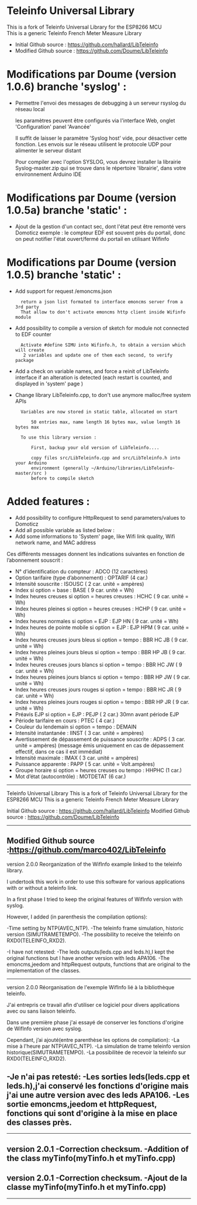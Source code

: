 # Teleinfo Universal Library
This is a fork of Teleinfo Universal Library for the ESP8266 MCU  
This is a generic Teleinfo French Meter Measure Library  
- Initial Github source : <https://github.com/hallard/LibTeleinfo>
- Modified Github source : <https://github.com/Doume/LibTeleinfo>

# Modifications par Doume (version 1.0.6) branche 'syslog' :

- Permettre l'envoi des messages de debugging à un serveur rsyslog du réseau local

   les paramètres peuvent être configurés via l'interface Web, onglet 'Configuration'
   panel 'Avancée'
   
   Il suffit de laisser le paramètre 'Syslog host' vide, pour désactiver cette fonction.
   Les envois sur le réseau utilisent le protocole UDP pour alimenter le serveur
   distant
   
   Pour compiler avec l'option SYSLOG, vous devrez installer la librairie Syslog-master.zip
   qui se trouve dans le répertoire 'librairie', dans votre environnement Arduino IDE
			
# Modifications par Doume (version 1.0.5a) branche 'static' :

- Ajout de la gestion d'un contact sec, dont l'état peut être remonté vers Domoticz
     exemple : le compteur EDF est souvent près du portail, donc on peut notifier
     			l'état ouvert/fermé du portail en utilisant Wifinfo
			
# Modifications par Doume (version 1.0.5) branche 'static' :

- Add support for request /emoncms.json

        return a json list formated to interface emoncms server from a 3rd party 
        That allow to don't activate emoncms http client inside Wifinfo module
	
- Add possibility to compile a version of sketch for module not connected to EDF counter

        Activate #define SIMU into Wifinfo.h, to obtain a version which will create
         2 variables and update one of them each second, to verify package
	 
- Add a check on variable names, and force a reinit of LibTeleinfo interface if an
  alteration is detected (each restart is counted, and displayed in 'system' page )
  
- Change library LibTeleinfo.cpp, to don't use anymore malloc/free system APIs

		Variables are now stored in static table, allocated on start
		
			50 entries max, name length 16 bytes max, value length 16 bytes max
			
		To use this library version :
		
			First, backup your old version of LibTeleinfo....
			
			copy files src/LibTeleinfo.cpp and src/LibTeleinfo.h into your Arduino
			environment (generally ~/Arduino/libraries/LibTeleinfo-master/src )
			before to compile sketch

# Added features :
- Add possibility to configure HttpRequest to send parameters/values to Domoticz
- Add all possible variable as listed below : 
- Add some informations to 'System' page, like Wifi link quality, Wifi network name, and MAC address

Ces différents messages donnent les indications suivantes en fonction de l’abonnement souscrit :
- N° d’identification du compteur : ADCO (12 caractères)
- Option tarifaire (type d’abonnement) : OPTARIF (4 car.)
- Intensité souscrite : ISOUSC ( 2 car. unité = ampères)
- Index si option = base : BASE ( 9 car. unité = Wh)
- Index heures creuses si option = heures creuses : HCHC ( 9 car. unité = Wh)
- Index heures pleines si option = heures creuses : HCHP ( 9 car. unité = Wh)
- Index heures normales si option = EJP : EJP HN ( 9 car. unité = Wh)
- Index heures de pointe mobile si option = EJP : EJP HPM ( 9 car. unité = Wh)
- Index heures creuses jours bleus si option = tempo : BBR HC JB ( 9 car. unité = Wh)
- Index heures pleines jours bleus si option = tempo : BBR HP JB ( 9 car. unité = Wh)
- Index heures creuses jours blancs si option = tempo : BBR HC JW ( 9 car. unité = Wh)
- Index heures pleines jours blancs si option = tempo : BBR HP JW ( 9 car. unité = Wh)
- Index heures creuses jours rouges si option = tempo : BBR HC JR ( 9 car. unité = Wh)
- Index heures pleines jours rouges si option = tempo : BBR HP JR ( 9 car. unité = Wh)
- Préavis EJP si option = EJP : PEJP ( 2 car.) 30mn avant période EJP
- Période tarifaire en cours : PTEC ( 4 car.)
- Couleur du lendemain si option = tempo : DEMAIN
- Intensité instantanée : IINST ( 3 car. unité = ampères)
- Avertissement de dépassement de puissance souscrite : ADPS ( 3 car. unité = ampères) (message émis uniquement en cas de dépassement effectif, dans ce cas il est immédiat)
- Intensité maximale : IMAX ( 3 car. unité = ampères)
- Puissance apparente : PAPP ( 5 car. unité = Volt.ampères)
- Groupe horaire si option = heures creuses ou tempo : HHPHC (1 car.)
- Mot d’état (autocontrôle) : MOTDETAT (6 car.)

------------------------------------------------------------------------------------------------------------------------

Teleinfo Universal Library
This is a fork of Teleinfo Universal Library for the ESP8266 MCU
This is a generic Teleinfo French Meter Measure Library

Initial Github source : https://github.com/hallard/LibTeleinfo
Modified Github source : https://github.com/Doume/LibTeleinfo



------------------------------------------------------------------------------------------------------------------------
Modified Github source :https://github.com/marco402/LibTeleinfo
------------------------------------------------------------------------------------------------------------------------
version 2.0.0
Reorganization of the WifInfo example linked to the teleinfo library.

I undertook this work in order to use this software for various applications with or without a teleinfo link.

In a first phase I tried to keep the original features of WifInfo version with syslog.

However, I added (in parenthesis the compilation options):

-Time setting by NTP(AVEC_NTP).
-The teleinfo frame simulation, historic version (SIMUTRAMETEMPO).
-The possibility to receive the teleinfo on RXD0(TELEINFO_RXD2).

-I have not retested:
	-The leds outputs(leds.cpp and leds.h),I kept the original functions but I have another version with leds APA106.
	-The emoncms,jeedom and httpRequest outputs, functions that are original to the implementation of the classes.

------------------------------------------------------------------------------------------------------------------------
version 2.0.0
Réorganisation de l'exemple WifInfo lié à la bibliothèque teleinfo.

J'ai entrepris ce travail afin d'utiliser ce logiciel pour divers applications avec ou sans liaison teleinfo.

Dans une première phase j'ai essayé de conserver les fonctions d'origine de WifInfo version avec syslog.

Cependant, j’ai ajouté(entre parenthèse les options de compilation):
	-La mise à l'heure par NTP(AVEC_NTP).
	-La simulation de trame teleinfo version historique(SIMUTRAMETEMPO).
	-La possibilitée de recevoir la teleinfo sur RXD0(TELEINFO_RXD2).
	
-Je n'ai pas retesté:
	-Les sorties leds(leds.cpp et leds.h),j'ai conservé les fonctions d'origine mais j'ai une autre version avec des leds APA106.
	-Les sortie emoncms,jeedom et httpRequest, fonctions qui sont d'origine à la mise en place des classes près.
------------------------------------------------------------------------------------------------------------------------	
------------------------------------------------------------------------------------------------------------------------
version 2.0.1
-Correction checksum.
-Addition of the class myTinfo(myTinfo.h et myTinfo.cpp)
------------------------------------------------------------------------------------------------------------------------
version 2.0.1
-Correction checksum.
-Ajout de la classe myTinfo(myTinfo.h et myTinfo.cpp)
------------------------------------------------------------------------------------------------------------------------
------------------------------------------------------------------------------------------------------------------------	
	